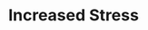 ---
ee_id: '2224'
site: '1'
type: '2'
long_id: 2012-044 Increased Stress
url: 2012-044-increased-stress
title: Increased Stress
year: '2012'
medium: Wastebasket, Red Bull Cans
commission:
dims: 15 x 11 x 11in
pitch:
ps:
live_url:
related:
youtube:
imgs: increased-stress-2012-044-full-database-ih.jpg
subheading:
display_year: '2012'
download:
add_credit:
add_credits:
related_code:
layout: things-i-made
---